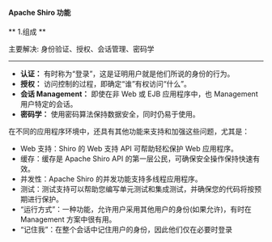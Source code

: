 #### Apache Shiro 功能

** 1.组成  ** 

主要解决: 身份验证、授权、会话管理、密码学

***

- **认证：** 有时称为“登录”，这是证明用户就是他们所说的身份的行为。
- **授权：** 访问控制的过程，即确定“谁”有权访问“什么”。
- **会话 Management：** 即使在非 Web 或 EJB 应用程序中，也 Management 用户特定的会话。
- **密码学：** 使用密码算法保持数据安全，同时仍易于使用。

在不同的应用程序环境中，还具有其他功能来支持和加强这些问题，尤其是：

- Web 支持：Shiro 的 Web 支持 API 可帮助轻松保护 Web 应用程序。
- 缓存：缓存是 Apache Shiro API 的第一层公民，可确保安全操作保持快速有效。
- 并发性：Apache Shiro 的并发功能支持多线程应用程序。
- 测试：测试支持可以帮助您编写单元测试和集成测试，并确保您的代码将按预期进行保护。
- “运行方式”：一种功能，允许用户采用其他用户的身份(如果允许)，有时在 Management 方案中很有用。
- “记住我”：在整个会话中记住用户的身份，因此他们仅在必要时登录

